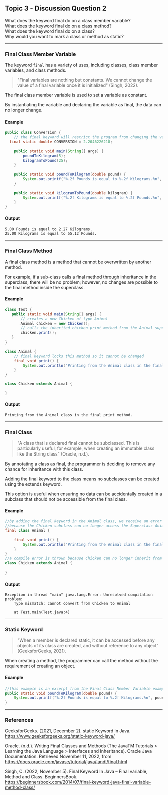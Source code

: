 ## Topic 3 - Discussion Question 2

What does the keyword final do on a class member variable?<br>
What does the keyword final do on a class method?<br>
What does the keyword final do on a class?<br>
Why would you want to mark a class or method as static?<br>

---
### Final Class Member Variable 

The keyword `final` has a variety of uses, including classes, class member variables, and class methods.

> "Final variables are nothing but constants. We cannot change the value of a final variable once it is initialized" (Singh, 2022).

The final class member variable is used to set a variable as constant. 

By instantiating the variable and declaring the variable as final, the data can no longer change.

#### Example
``` Java
public class Conversion {
	// the final keyword will restrict the program from changing the variable
  final static double CONVERSION = 2.2046226218;
	
	public static void main(String[] args) {
		poundToKilogram(5);
		kilogramToPound(25);
	}
	
	public static void poundToKilogram(double pound) {
		System.out.printf("%.2f Pounds is equal to %.2f Kilograms.%n", pound, (pound / CONVERSION));
	}
	
	public static void kilogramToPound(double kilogram) {
		System.out.printf("%.2f Kilograms is equal to %.2f Pounds.%n", kilogram, (kilogram * CONVERSION));
	}
}
```
#### Output
```
5.00 Pounds is equal to 2.27 Kilograms.
25.00 Kilograms is equal to 55.12 Pounds.
```
---
### Final Class Method
A final class method is a method that cannot be overwritten by another method. 

For example, if a sub-class calls a final method through inheritance in the superclass, there will be no problem; however, no changes are possible to the final method inside the superclass.

#### Example
``` Java	     
class Test {  
   public static void main(String[] args) {
	   // creates a new Chicken of type Animal
	   Animal chicken = new Chicken();
	   // calls the inherited chicken print method from the Animal superclass
	   chicken.print();
   }
}

class Animal {
	// final keyword locks this method so it cannot be changed
	final void print() {
		System.out.println("Printing from the Animal class in the final print method.");
	}
}

class Chicken extends Animal {
	
}
```
#### Output
```
Printing from the Animal class in the final print method.
```
---
### Final Class
> "A class that is declared final cannot be subclassed. This is particularly useful, for example, when creating an immutable class like the String class" (Oracle, n.d.).

By annotating a class as final, the programmer is deciding to remove any chance for inheritance with this class. 

Adding the final keyword to the class means no subclasses can be created using the extends keyword. 

This option is useful when ensuring no data can be accidentally created in a subclass that should not be accessible from the final class.

#### Example
``` Java
//by adding the final keyword in the Animal class, we receive an error when compiling
//because the Chicken subclass can no longer access the Superclass Animal.
final class Animal {
	
	final void print() {
		System.out.println("Printing from the Animal class in the final print method.");
	}
}
//a compile error is thrown because Chicken can no longer inherit from Animal
class Chicken extends Animal {
	
}
```
#### Output
```
Exception in thread "main" java.lang.Error: Unresolved compilation problem: 
	Type mismatch: cannot convert from Chicken to Animal

	at Test.main(Test.java:4)
```
---
### Static Keyword
> "When a member is declared static, it can be accessed before any objects of its class are created, and without reference to any object" (GeeksforGeeks, 2021).

When creating a method, the programmer can call the method without the requirement of creating an object.

#### Example
``` Java
//this example is an excerpt from the Final Class Member Variable example above
public static void poundToKilogram(double pound) {
	System.out.printf("%.2f Pounds is equal to %.2f Kilograms.%n", pound, (pound / CONVERSION));
}
```
---
### References
GeeksforGeeks. (2021, December 2). static Keyword in Java. https://www.geeksforgeeks.org/static-keyword-java/ 

Oracle. (n.d.). Writing Final Classes and Methods (The JavaTM Tutorials > Learning the Java Language > Interfaces and Inheritance). Oracle Java Documentation. Retrieved November 11, 2022, from https://docs.oracle.com/javase/tutorial/java/IandI/final.html 

Singh, C. (2022, November 5). Final Keyword In Java – Final variable, Method and Class. BeginnersBook. https://beginnersbook.com/2014/07/final-keyword-java-final-variable-method-class/
